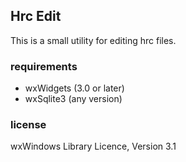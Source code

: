 ## Hrc Edit

This is a small utility for editing hrc files.

### requirements
- wxWidgets (3.0 or later)
- wxSqlite3 (any version)

### license
wxWindows Library Licence, Version 3.1
